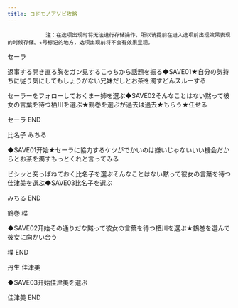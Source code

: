 ```yaml
---
title: コドモノアソビ攻略
---
```


                注：在选项出现时将无法进行存储操作，所以请提前在进入选项前出现效果表现的时候存储。★号标记的地方，选项出现前将不会有效果显现。

セーラ

返事する開き直る胸をガン見するこっちから話題を振る◆SAVE01★自分の気持ちに従う気にしてもしょうがない兄妹だしとお茶を濁すどんスルーする

セーラーをフォローしておくまー姉を選ぶ◆SAVE02そんなことはない黙って彼女の言葉を待つ栖川を選ぶ★鶴巻を選ぶが過去は過去★もらう★任せる

セーラ END

比名子 みちる

◆SAVE01开始★セーラに協力するケツがでかいのは嫌いじゃないいい機会だからとお茶を濁すもっとくれと言ってみる

ビシッと突っぱねておく比名子を選ぶそんなことはない黙って彼女の言葉を待つ佳津美を選ぶ◆SAVE03比名子を選ぶ

みちる END

鶴巻 楪

◆SAVE02开始その通りだな黙って彼女の言葉を待つ栖川を選ぶ★鶴巻を選んで彼女に向かい合う

楪 END

丹生 佳津美

◆SAVE03开始佳津美を選ぶ

佳津美 END
              
